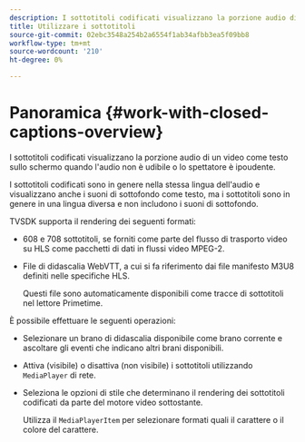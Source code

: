```yaml
---
description: I sottotitoli codificati visualizzano la porzione audio di un video come testo sullo schermo quando l'audio non è udibile o lo spettatore è ipoudente.
title: Utilizzare i sottotitoli
source-git-commit: 02ebc3548a254b2a6554f1ab34afbb3ea5f09bb8
workflow-type: tm+mt
source-wordcount: '210'
ht-degree: 0%

---
```


# Panoramica {#work-with-closed-captions-overview}

I sottotitoli codificati visualizzano la porzione audio di un video come testo sullo schermo quando l&#39;audio non è udibile o lo spettatore è ipoudente.

I sottotitoli codificati sono in genere nella stessa lingua dell&#39;audio e visualizzano anche i suoni di sottofondo come testo, ma i sottotitoli sono in genere in una lingua diversa e non includono i suoni di sottofondo.

TVSDK supporta il rendering dei seguenti formati:

* 608 e 708 sottotitoli, se forniti come parte del flusso di trasporto video su HLS come pacchetti di dati in flussi video MPEG-2.
* File di didascalia WebVTT, a cui si fa riferimento dai file manifesto M3U8 definiti nelle specifiche HLS.

  Questi file sono automaticamente disponibili come tracce di sottotitoli nel lettore Primetime.

È possibile effettuare le seguenti operazioni:

* Selezionare un brano di didascalia disponibile come brano corrente e ascoltare gli eventi che indicano altri brani disponibili.
* Attiva (visibile) o disattiva (non visibile) i sottotitoli utilizzando `MediaPlayer` di rete.
* Seleziona le opzioni di stile che determinano il rendering dei sottotitoli codificati da parte del motore video sottostante.

  Utilizza il `MediaPlayerItem` per selezionare formati quali il carattere o il colore del carattere.
